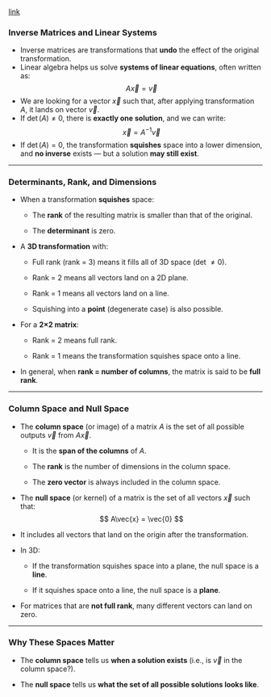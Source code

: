 
[link](https://www.youtube.com/@3blue1brown)
### Inverse Matrices and Linear Systems

- Inverse matrices are transformations that **undo** the effect of the original transformation.
- Linear algebra helps us solve **systems of linear equations**, often written as:
$$ A\vec{x} = \vec{v} $$
- We are looking for a vector $\vec{x}$ such that, after applying transformation $A$, it lands on vector $\vec{v}$.
- If $\det(A) \ne 0$, there is **exactly one solution**, and we can write:
$$ \vec{x} = A^{-1} \vec{v} $$
- If $\det(A) = 0$, the transformation **squishes** space into a lower dimension, and **no inverse** exists — but a solution **may still exist**.
---
### Determinants, Rank, and Dimensions

- When a transformation **squishes** space:

    - The **rank** of the resulting matrix is smaller than that of the original.

    - The **determinant** is zero.

- A **3D transformation** with:

	- Full rank (rank = 3) means it fills all of 3D space (det $\ne 0$).
    
    - Rank = 2 means all vectors land on a 2D plane.
    
    - Rank = 1 means all vectors land on a line.
    
    - Squishing into a **point** (degenerate case) is also possible.

- For a **2×2 matrix**:

    - Rank = 2 means full rank.
    
    - Rank = 1 means the transformation squishes space onto a line.

- In general, when **rank = number of columns**, the matrix is said to be **full rank**.

---
### Column Space and Null Space

- The **column space** (or image) of a matrix $A$ is the set of all possible outputs $\vec{v}$ from $A\vec{x}$.

    - It is the **span of the columns** of $A$.
    
    - The **rank** is the number of dimensions in the column space.
    
    - The **zero vector** is always included in the column space.

- The **null space** (or kernel) of a matrix is the set of all vectors $\vec{x}$ such that:
$$ A\vec{x} = \vec{0} $$
- It includes all vectors that land on the origin after the transformation.

- In 3D:

    - If the transformation squishes space into a plane, the null space is a **line**.
        
    - If it squishes space onto a line, the null space is a **plane**.
    
- For matrices that are **not full rank**, many different vectors can land on zero.
---
### Why These Spaces Matter

- The **column space** tells us **when a solution exists** (i.e., is $\vec{v}$ in the column space?).

- The **null space** tells us **what the set of all possible solutions looks like**.

